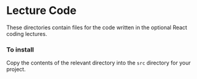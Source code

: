 # Lecture Code

These directories contain files for the code written in the optional React coding lectures.

### To install

Copy the contents of the relevant directory into the `src` directory for your project.

